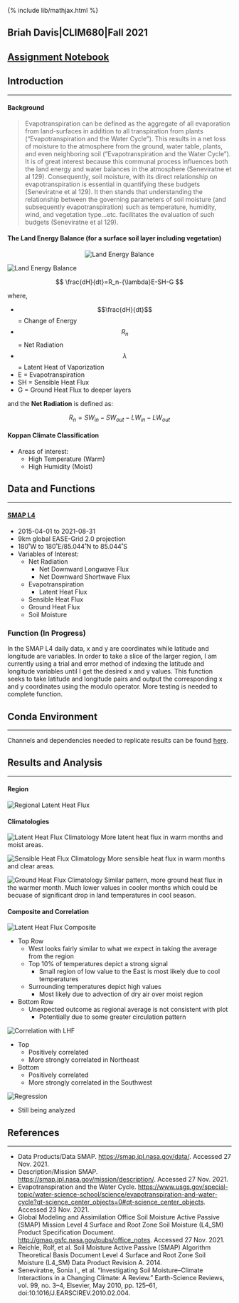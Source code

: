 {% include lib/mathjax.html %}

## Briah Davis|CLIM680|Fall 2021
## [Assignment Notebook](https://github.com/BDavis39/CLIM680/blob/master/CLIM680_Assignments.ipynb)

## Introduction
---
#### Background

> Evapotranspiration can be defined as the aggregate of all evaporation from land-surfaces in addition to all transpiration from plants (“Evapotranspiration and the Water Cycle”). This results in a net loss of moisture to the atmosphere from the ground, water table, plants, and even neighboring soil (“Evapotranspiration and the Water Cycle”). It is of great interest because this communal process influences both the land energy and water balances in the atmosphere (Seneviratne et al 129). Consequently, soil moisture, with its direct relationship on evapotranspiration is essential in quantifying these budgets (Seneviratne et al 129). It then stands that understanding the relationship between the governing parameters of soil moisture (and subsequently evapotranspiration) such as temperature, humidity, wind, and vegetation type…etc. facilitates the evaluation of such budgets (Seneviratne et al 129).


#### The Land Energy Balance (for a surface soil layer including vegetation)

<p align="center">
   <img src="https://github.com/BDavis39/CLIM680/blob/master/Seneviratne_LandEnergyBalance.png" alt="Land Energy Balance" />
</p>

![Land Energy Balance](Seneviratne_LandEnergyBalance.png)

$$
\frac{dH}{dt}=R_n-{\lambda}E-SH-G
$$

where, <br>
* $$\frac{dH}{dt}$$ = Change of Energy <br>
* $$R_n$$ = Net Radiation <br>
* $${\lambda}$$ = Latent Heat of Vaporization <br>
* E = Evapotranspiration <br>
* SH = Sensible Heat Flux <br>
* G = Ground Heat Flux to deeper layers <br>

and the **Net Radiation** is defined as:

$$
R_n=SW_{in}-SW_{out}-LW_{in}-LW_{out}
$$

#### Koppan Climate Classification

* Areas of interest:
    * High Temperature (Warm)
    * High Humidity (Moist)

## Data and Functions
---
#### **[SMAP L4](/SMAP.md)**
 
* 2015-04-01 to 2021-08-31
* 9km global EASE-Grid 2.0 projection
* 180˚W to 180˚E/85.044˚N to 85.044˚S
* Variables of Interest:
	* Net Radiation  
		* Net Downward Longwave Flux
        * Net Downward Shortwave Flux
    * Evapotranspiration           
        * Latent Heat Flux
    * Sensible Heat Flux
    * Ground Heat Flux
	* Soil Moisture
    
### **Function (In Progress)**

In the SMAP L4 daily data, x and y are coordinates while latitude and longitude are variables. In order to take a slice of the larger region, I am currently using a trial and error method of indexing the latitude and longitude variables until I get the desired x and y values. This function seeks to take latitude and longitude pairs and output the corresponding x and y coordinates using the modulo operator. More testing is needed to complete function.

## Conda Environment
---
Channels and dependencies needed to replicate results can be found [here](./env.md).

## Results and Analysis
---

#### Region

![Regional Latent Heat Flux](./Figs/AVG_LHF.png)

#### Climatologies

![Latent Heat Flux Climatology](/Figs/Climo_LHF.png)
More latent heat flux in warm months and moist areas. 


![Sensible Heat Flux Climatology](/Figs/Climo_SHF.png)
More sensible heat flux in warm months and clear areas.

![Ground Heat Flux Climatology](/Figs/Climo_GHF.png)
Similar pattern, more ground heat flux in the warmer month. Much lower values in cooler months which could be becuase of significant drop in land temperatures in cool season. 


#### Composite and Correlation

![Latent Heat Flux Composite](/Figs/LHF_Composite.png)
* Top Row
    * West looks fairly similar to what we expect in taking the average from the region
    * Top 10% of temperatures depict a strong signal
        * Small region of low value to the East is most likely due to cool temperatures
    * Surrounding temperatures depict high values
        * Most likely due to advection of dry air over moist region
* Bottom Row
    * Unexpected outcome as regional average is not consistent with plot
        * Potentially due to some greater circulation pattern
        
![Correlation with LHF](/Figs/LHF_Corr.png)
* Top
    * Positively correlated
    * More strongly correlated in Northeast
* Bottom 
    * Positively correlated
    * More strongly correlated in the Southwest
    
![Regression](/Figs/LHFSMReg.png)
* Still being analyzed
 
        



## References
---

* Data Products/Data SMAP. https://smap.jpl.nasa.gov/data/. Accessed 27 Nov. 2021.
* Description/Mission SMAP. https://smap.jpl.nasa.gov/mission/description/. Accessed 27 Nov. 2021.
* Evapotranspiration and the Water Cycle. https://www.usgs.gov/special-topic/water-science-school/science/evapotranspiration-and-water-cycle?qt-science_center_objects=0#qt-science_center_objects. Accessed 23 Nov. 2021.
* Global Modeling and Assimilation Office Soil Moisture Active Passive (SMAP) Mission Level 4 Surface and Root Zone Soil Moisture (L4_SM) Product Specification Document. http://gmao.gsfc.nasa.gov/pubs/office_notes. Accessed 27 Nov. 2021.
* Reichle, Rolf, et al. Soil Moisture Active Passive (SMAP) Algorithm Theoretical Basis Document Level 4 Surface and Root Zone Soil Moisture (L4_SM) Data Product Revision A. 2014.
* Seneviratne, Sonia I., et al. “Investigating Soil Moisture–Climate Interactions in a Changing Climate: A Review.” Earth-Science Reviews, vol. 99, no. 3–4, Elsevier, May 2010, pp. 125–61, doi:10.1016/J.EARSCIREV.2010.02.004.

